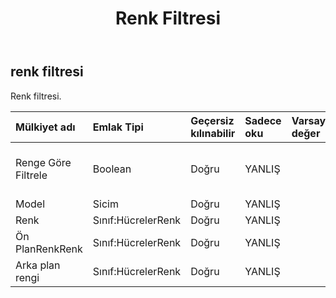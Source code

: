 ﻿---
title: Renk Filtresi
second_title: Aspose.Cells Cloud Documen
type: docs
url: /tr/specification/model/colorfilter/
description: "Aspose.Cells Bulut modeli spesifikasyonu: ColorFilter. Açma, oluşturma, düzenleme, bölme, birleştirme, karşılaştırma ve dönüştürme gibi özelliklerle Excel ve diğer elektronik tablo belgelerini zahmetsizce yönetin"
weight: 50
---
## **renk filtresi**

 Renk filtresi.

| Mülkiyet adı| Emlak Tipi| Geçersiz kılınabilir| Sadece oku| Varsayılan değer| Tanım|
|:- |:- |:- |:- |:- |:- |
| Renge Göre Filtrele| Boolean| Doğru| YANLIŞ|| Hücrenin dolgu rengine göre filtrelenip filtrelenmeyeceği.|
| Model| Sicim| Doğru| YANLIŞ|||
| Renk| Sınıf:HücrelerRenk| Doğru| YANLIŞ|||
| Ön PlanRenkRenk| Sınıf:HücrelerRenk| Doğru| YANLIŞ|||
| Arka plan rengi| Sınıf:HücrelerRenk| Doğru| YANLIŞ|||

